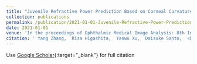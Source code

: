 ```yaml
---
title: "Juvenile Refractive Power Prediction Based on Corneal Curvature and Axial Length via a Domain Knowledge Embedding Network"
collection: publications
permalink: /publication/2021-01-01-Juvenile-Refractive-Power-Prediction-Based-on-Corneal-Curvature-and-Axial-Length-via-a-Domain-Knowledge-Embedding-Network
date: 2021-01-01
venue: 'In the proceedings of Ophthalmic Medical Image Analysis: 8th International Workshop, OMIA 2021, Held in Conjunction with MICCAI 2021, Strasbourg, France, September 27, 2021, Proceedings'
citation: ' Yang Zhang,  Risa Higashita,  Yanwu Xu,  Daisuke Santo,  <b>Yan Hu</b>,  Guodong Long,  Jiang Liu, &quot;Juvenile Refractive Power Prediction Based on Corneal Curvature and Axial Length via a Domain Knowledge Embedding Network.&quot; In the proceedings of Ophthalmic Medical Image Analysis: 8th International Workshop, OMIA 2021, Held in Conjunction with MICCAI 2021, Strasbourg, France, September 27, 2021, Proceedings, 2021.'
---
```

Use [Google Scholar](https://scholar.google.com/scholar?q=Juvenile+Refractive+Power+Prediction+Based+on+Corneal+Curvature+and+Axial+Length+via+a+Domain+Knowledge+Embedding+Network){:target="_blank"} for full citation